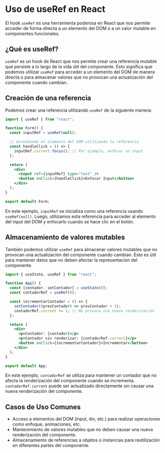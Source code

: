 # Uso de useRef en React

El hook `useRef` es una herramienta poderosa en React que nos permite acceder de forma directa a un elemento del DOM o a un valor mutable en componentes funcionales.

## ¿Qué es useRef?

`useRef` es un hook de React que nos permite crear una referencia mutable que persiste a lo largo de la vida útil del componente. Esto significa que podemos utilizar `useRef` para acceder a un elemento del DOM de manera directa o para almacenar valores que no provocan una actualización del componente cuando cambian.

## Creación de una referencia

Podemos crear una referencia utilizando `useRef` de la siguiente manera:

```jsx
import { useRef } from "react";

function Form() {
  const inputRef = useRef(null);

  // Accediendo al elemento del DOM utilizando la referencia
  const handleClick = () => {
    inputRef.current.focus(); // Por ejemplo, enfocar un input
  };

  return (
    <div>
      <input ref={inputRef} type="text" />
      <button onClick={handleClick}>Enfocar Input</button>
    </div>
  );
}

export default Form;
```

En este ejemplo, `inputRef` se inicializa como una referencia usando `useRef(null)`. Luego, utilizamos esta referencia para acceder al elemento del input del DOM y enfocarlo cuando se hace clic en el botón.

## Almacenamiento de valores mutables

También podemos utilizar `useRef` para almacenar valores mutables que no provocan una actualización del componente cuando cambian. Esto es útil para mantener datos que no deben afectar la representación del componente.

```jsx
import { useState, useRef } from "react";

function App() {
  const [contador, setContador] = useState(0);
  const contadorRef = useRef(0);

  const incrementarContador = () => {
    setContador((prevContador) => prevContador + 1);
    contadorRef.current += 1; // No provoca una nueva renderización
  };

  return (
    <div>
      <p>Contador: {contador}</p>
      <p>Contador sin renderizar: {contadorRef.current}</p>
      <button onClick={incrementarContador}>Incrementar</button>
    </div>
  );
}

export default App;
```

En este ejemplo, `contadorRef` se utiliza para mantener un contador que no afecta la renderización del componente cuando se incrementa. `contadorRef.current` puede ser actualizado directamente sin causar una nueva renderización del componente.

## Casos de Uso Comunes

- Acceso a elementos del DOM (input, div, etc.) para realizar operaciones como enfoque, animaciones, etc.
- Mantenimiento de valores mutables que no deben causar una nueva renderización del componente.
- Almacenamiento de referencias a objetos o instancias para reutilización en diferentes partes del componente.

